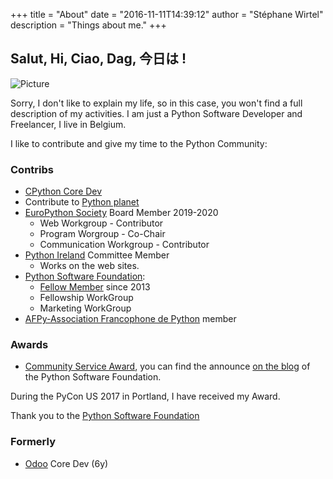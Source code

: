 +++
title = "About"
date = "2016-11-11T14:39:12"
author = "Stéphane Wirtel"
description = "Things about me."
+++

## Salut, Hi, Ciao, Dag, 今日は !

![Picture](https://github.com/matrixise.png)

Sorry, I don't like to explain my life, so in this case, you won't find a full description of my activities. I am just a Python Software Developer and Freelancer, I live in Belgium.

I like to contribute and give my time to the Python Community:

### Contribs

* [CPython Core Dev](https://www.python.org)
* Contribute to [Python planet](https://planet.python.org)
* [EuroPython Society](https://www.europython-society.org/) Board Member 2019-2020
  * Web Workgroup - Contributor
  * Program Worgroup - Co-Chair
  * Communication Workgroup - Contributor
* [Python Ireland](https://www.python.ie) Committee Member
  * Works on the web sites.
* [Python Software Foundation](https://www.python.org/psf):
    * [Fellow Member](https://www.python.org/psf/members/) since 2013
    * Fellowship WorkGroup
    * Marketing WorkGroup
* [AFPy-Association Francophone de Python](https://www.afpy.org) member

### Awards

* [Community Service Award](https://www.python.org/community/awards/psf-awards/#june-2016), you can find the announce [on the
blog](http://pyfound.blogspot.be/2016/08/in-beginning-there-was-one-python-group.html) of the Python Software Foundation.

During the PyCon US 2017 in Portland, I have received my Award. 

Thank you to the [Python Software Foundation](https://www.python.org/psf)

### Formerly

* [Odoo](https://www.odoo.com) Core Dev (6y)
